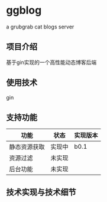 # ggblog
a grubgrab cat blogs server

## 项目介绍 
基于gin实现的一个高性能动态博客后端

## 使用技术
gin

## 支持功能

| 功能 | 状态 | 实现版本 |
| -- | -- | -- |
| 静态资源获取 | 实现中 | b0.1 |
| 资源过滤 | 未实现 | |
| 后台功能 | 未实现 | |

## 技术实现与技术细节

